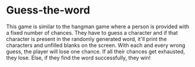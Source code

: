 # Guess-the-word
This game is similar to the hangman game where a person is provided with a fixed number of chances. They have to guess a character and if that character is present in the randomly generated word, it'll print the characters and unfilled blanks on the screen. With each and every wrong guess, the player will lose one chance. If all their chances get exhausted, they lose. Else, if they find the word successfully, they win!
